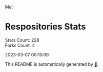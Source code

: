 Me!

# Respositories Stats
Stars Count: 228  
Forks Count: 4

2023-03-07 00:10:09  

This README is automatically generated by [🐰](https://github.com/rnitta/rnitta).

